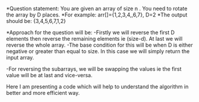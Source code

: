 *Question statement: You are given an array of size n . You need to rotate the array by D places.
*For example: arr[]={1,2,3,4,,6,7}, D=2
*The output should be: {3,4,5,6,7,1,2}

*Approach for the question will be:
-Firstly we will reverse the first D elements then reverse the remaining elements ie (size-d). At last we will reverse the whole array.
-The base condition for this will be when D is either negative or greater than equal to size. In this case we will simply return the input array.

-For reversing the subarrays,
we will be swapping the values ie the first value will be at last and vice-versa.

Here I am presenting a code which will help to understand the algorithm in better and more efficient way.